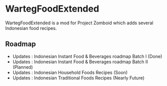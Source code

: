 # WartegFoodExtended
WartegFoodExtended is a mod for Project Zomboid which adds several Indonesian food recipes.

## Roadmap
- Updates : Indonesian Instant Food & Beverages roadmap Batch I (Done)
- Updates : Indonesian Instant Food & Beverages roadmap Batch II (Planned)
- Updates : Indonesian Household Foods Recipes (Soon)
- Updates : Indonesian Traditional Foods Recipes (Nearly Future)
